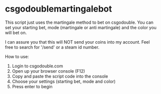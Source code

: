 # csgodoublemartingalebot


This script just uses the martingale method to bet on csgodouble. You can set your starting bet, mode (martingale or anti martingale) and the color you will bet on.

I can assure you that this will NOT send your coins into my account. Feel free to search for '/send' or a steam id number. 

How to use:
1. Login to csgodouble.com
2. Open up your browser console (F12)
3. Copy and paste the script code into the console
4. Choose your settings (starting bet, mode and color)
5. Press enter to begin


